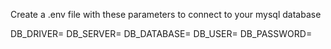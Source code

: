 Create a .env file with these parameters to connect to your mysql database

DB_DRIVER=
DB_SERVER=
DB_DATABASE=
DB_USER=
DB_PASSWORD=